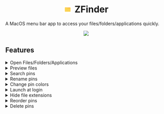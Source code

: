 <div align="center">
    <h1>
        <img src="Media/Logo/ZFinder3.png" alt="Logo" height="25px" style="margin-bottom:-3px; margin-right:2px;"> 
        ZFinder
    </h1>
</div>

A MacOS menu bar app to access your files/folders/applications quickly.

<p align="center">
    <img src="Media/Screenshots/main.gif"/>
</p>

## Features

<details><summary> Open Files/Folders/Applications </summary>
<div style="display:inline-block; margin-right:10px; margin-left:10px; margin-top:10px;">
    <img src="Media/Screenshots/open50.gif">
</div>
</details>

<details><summary> Preview files </summary>
<div style="display:inline-block; margin-right:10px; margin-left:10px; margin-top:10px;">
    <img src="Media/Screenshots/preview2.gif">
</div>
</details>

<details><summary> Search pins </summary>
<div style="display:inline-block; margin-right:10px; margin-left:10px; margin-top:10px;">
    <img src="Media/Screenshots/search.gif">
</div>
</details>

<details><summary> Rename pins </summary>
<div style="display:inline-block; margin-right:10px; margin-left:10px; margin-top:10px;">
    <img src="Media/Screenshots/rename.gif">
</div>
</details>

<details><summary> Change pin colors </summary>
<div style="display:inline-block; margin-right:10px; margin-left:10px; margin-top:10px;">
    <img src="Media/Screenshots/color.gif">
</div>
</details>

<details><summary> Launch at login </summary>
<div style="display:inline-block; margin-right:10px; margin-left:10px; margin-top:10px;">
    <img src="Media/Screenshots/launch.gif">
</div>
</details>

<details><summary> Hide file extensions </summary>
<div style="display:inline-block; margin-right:10px; margin-left:10px; margin-top:10px;">
    <img src="Media/Screenshots/fileext2.gif">
</div>
</details>

<details><summary> Reorder pins </summary>
<div style="display:inline-block; margin-right:10px; margin-left:10px; margin-top:10px;">
    <img src="Media/Screenshots/reorder.gif">
</div>
</details>

<details><summary> Delete pins </summary>
<div style="display:inline-block; margin-right:10px; margin-left:10px; margin-top:10px;">
    <img src="Media/Screenshots/delete.gif">
</div>
</details>

<!-- 
- open file/folder/application
- preview file
- search by name or path
- rename pins
- change pin color
- launch at login
- hide file extensions
- reorder pins
- delete pins 
-->